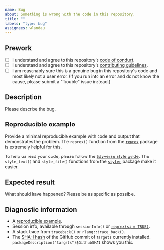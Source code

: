 ```yaml
---
name: Bug
about: Something is wrong with the code in this repository.
title: ""
labels: "type: bug"
assignees: wlandau
---
```


## Prework

* [ ] I understand and agree to this repository's [code of conduct](https://github.com/wlandau/targets-minimal/blob/main/CODE_OF_CONDUCT.md).
* [ ] I understand and agree to this repository's [contributing guidelines](https://github.com/wlandau/targets-minimal/blob/main/CONTRIBUTING.md).
* [ ] I am reasonably sure this is a genuine bug in this repository's code and most likely not a user error. (If you run into an error and do not know the cause, please submit a "Trouble" issue instead.)

## Description

Please describe the bug.

## Reproducible example

Provide a minimal reproducible example with code and output that demonstrates the problem. The `reprex()` function from the [`reprex`](https://github.com/tidyverse/reprex) package is extremely helpful for this.

To help us read your code, please follow the [tidyverse style guide](https://style.tidyverse.org/). The `style_text()` and `style_file()` functions from the [`styler`](https://github.com/r-lib/styler) package make it easier.

## Expected result

What should have happened? Please be as specific as possible.

## Diagnostic information

* A [reproducible example](https://github.com/tidyverse/reprex).
* Session info, available through `sessionInfo()` or [`reprex(si = TRUE)`](https://github.com/tidyverse/reprex).
* A stack trace from `traceback()` or `rlang::trace_back()`.
* The [SHA-1 hash](https://git-scm.com/book/en/v1/Getting-Started-Git-Basics#Git-Has-Integrity) of the GitHub commit of `targets` currently installed. `packageDescription("targets")$GithubSHA1` shows you this.
